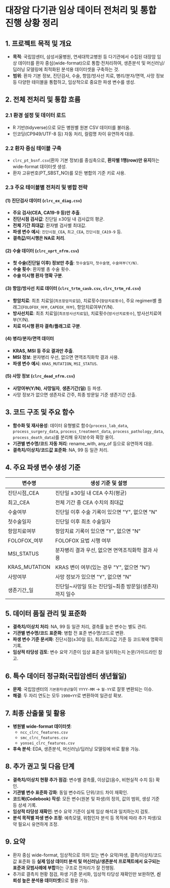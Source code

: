 # 대장암 다기관 임상 데이터 전처리 및 통합 진행 상황 정리

## 1. 프로젝트 목적 및 개요

- **목적**: 국립암센터, 삼성서울병원, 연세대학교병원 등 다기관에서 수집된 대장암 임상 데이터를 환자 중심(wide-format)으로 통합·전처리하여, 생존분석 및 머신러닝/딥러닝 모델링에 최적화된 분석용 데이터셋을 구축하는 것.
- **범위**: 환자 기본 정보, 진단검사, 수술, 항암/방사선 치료, 병리/분자/면역, 사망 정보 등 다양한 테이블을 통합하고, 임상적으로 중요한 파생 변수를 생성.

## 2. 전체 전처리 및 통합 흐름

### 2.1 환경 설정 및 데이터 로드

- R 기반(tidyverse)으로 모든 병원별 원본 CSV 데이터를 불러옴.
- 인코딩(CP949/UTF-8 등) 자동 처리, 컬럼명 차이 유연하게 대응.

### 2.2 환자 중심 테이블 구축

- `clrc_pt_bsnf.csv`(환자 기본 정보)를 중심축으로, **환자별 1행(row)만 유지**하는 wide-format 데이터셋 생성.
- 환자 고유번호(PT_SBST_NO)를 모든 병합의 기준 키로 사용.

### 2.3 주요 테이블별 전처리 및 병합 전략

#### (1) 진단검사 데이터 (`clrc_ex_diag.csv`)

- **주요 검사(CEA, CA19-9 등)만 추출**.
- **진단시점 검사값**: 진단일 ±30일 내 검사값의 평균.
- **전체 기간 최대값**: 환자별 검사별 최대값.
- **파생 변수 예시**: `진단시점_CEA`, `최고_CEA`, `진단시점_CA19-9` 등.
- **결측값/미시행은 NA로 처리**.

#### (2) 수술 데이터 (`clrc_oprt_nfrm.csv`)

- **첫 수술(진단일 이후) 정보만 추출**: `첫수술일자`, `첫수술명`, `수술여부(Y/N)`.
- **수술 횟수**: 환자별 총 수술 횟수.
- **수술 미시행 환자 명확 구분**.

#### (3) 항암/방사선 치료 데이터 (`clrc_trtm_casb.csv`, `clrc_trtm_rd.csv`)

- **항암치료**: 최초 치료일(`최초항암치료일`), 치료횟수(`항암치료횟수`), 주요 regimen별 플래그(`FOLOFOX_여부`, `CAPEOX_여부`), 항암치료여부(Y/N).
- **방사선치료**: 최초 치료일(`최초방사선치료일`), 치료횟수(`방사선치료횟수`), 방사선치료여부(Y/N).
- **치료 미시행 환자 결측/플래그로 구분**.

#### (4) 병리/분자/면역 데이터

- **KRAS, MSI 등 주요 결과만 추출**.
- **MSI 정보**: 분자병리 우선, 없으면 면역조직화학 결과 사용.
- **파생 변수 예시**: `KRAS_MUTATION`, `MSI_STATUS`.

#### (5) 사망 정보 (`clrc_dead_nfrm.csv`)

- **사망여부(Y/N)**, **사망일자**, **생존기간(일)** 등 파생.
- 사망 정보가 없으면 생존자로 간주, 최종 방문일 기준 생존기간 산출.

## 3. 코드 구조 및 주요 함수

- **함수화 및 재사용성**: 데이터 유형별로 함수(`process_lab_data`, `process_surgery_data`, `process_treatment_data`, `process_pathology_data`, `process_death_data`)를 분리해 유지보수와 확장 용이.
- **기관별 변수명/코드 자동 처리**: rename_with, any_of 등으로 유연하게 대응.
- **결측치/이상치/코드값 표준화**: NA, 99 등 일관 처리.

## 4. 주요 파생 변수 생성 기준

| 변수명              | 생성 기준 및 설명                                                  |
|---------------------|-------------------------------------------------------------------|
| 진단시점_CEA        | 진단일 ±30일 내 CEA 수치(평균)                                    |
| 최고_CEA            | 전체 기간 중 CEA 수치의 최대값                                     |
| 수술여부            | 진단일 이후 수술 기록이 있으면 "Y", 없으면 "N"                   |
| 첫수술일자          | 진단일 이후 최초 수술일자                                         |
| 항암치료여부        | 항암치료 기록이 있으면 "Y", 없으면 "N"                            |
| FOLOFOX_여부        | FOLOFOX 요법 시행 여부                                            |
| MSI_STATUS          | 분자병리 결과 우선, 없으면 면역조직화학 결과 사용                 |
| KRAS_MUTATION       | KRAS 변이 여부(있는 경우 "Y", 없으면 "N")                         |
| 사망여부            | 사망 정보가 있으면 "Y", 없으면 "N"                                |
| 생존기간_일         | 진단일~사망일 또는 진단일~최종 방문일(생존자)까지 일수            |

## 5. 데이터 품질 관리 및 표준화

- **결측치/이상치 처리**: NA, 99 등 일관 처리, 결측률 높은 변수는 별도 관리.
- **기관별 변수명/코드 표준화**: 병합 전 표준 변수명/코드로 변환.
- **파생 변수 기준 문서화**: 진단시점(±30일 등), 최초/최고값 기준 등 코드북에 명확히 기록.
- **임상적 타당성 검토**: 변수 요약 기준이 임상 표준과 일치하는지 논문/가이드라인 참고.

## 6. 특수 데이터 정규화(국립암센터 생년월일)

- **문제**: 국립암센터의 `기본환자생년월`이 `YYYY-MM` → `월-YY`로 잘못 변환되는 이슈.
- **해결**: 두 자리 연도는 모두 `1900+YY`로 변환하여 일관성 확보.

## 7. 최종 산출물 및 활용

- **병원별 wide-format 데이터셋**:  
  - `ncc_clrc_features.csv`  
  - `smc_clrc_features.csv`  
  - `yonsei_clrc_features.csv`
- **후속 분석**: EDA, 생존분석, 머신러닝/딥러닝 모델링에 바로 활용 가능.

## 8. 추가 권고 및 다음 단계

- **결측치/이상치 현황 추가 점검**: 변수별 결측률, 이상값(음수, 비현실적 수치 등) 확인.
- **기관별 변수 표준화 강화**: 동일 변수라도 단위/코드 차이 재확인.
- **코드북(Codebook) 작성**: 모든 변수(원본 및 파생)의 정의, 값의 범위, 생성 기준 등 상세 기록.
- **임상적 타당성 재확인**: 변수 요약 기준이 실제 임상 해석과 일치하는지 검토.
- **분석 목적별 파생 변수 조정**: 예측모델, 위험인자 분석 등 목적에 따라 추가 파생/요약 필요시 유연하게 조정.

## 9. 요약

- 환자 중심 wide-format, 임상적으로 의미 있는 변수 요약/파생, 결측/이상치/코드값 표준화 등 **실제 임상 데이터 분석 및 머신러닝/생존분석 프로젝트에서 요구되는 표준과 모범사례에 부합**하는 구조로 전처리가 잘 진행됨.
- 추가로 결측치 현황 점검, 파생 기준 문서화, 임상적 타당성 재확인만 보완하면, **신뢰성 높은 분석용 데이터셋**으로 활용 가능.
